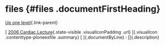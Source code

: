 

files {#files .documentFirstHeading}
=====

[Up one level](../diseases.html){.link-parent}

 [ [2006 Cardiac Lecture](files/Heart%20Disease%20in%20the%20Samoyed.ppt/index.html){.state-visible .visualIconPadding .url} ]{.visualIcon .contenttype-ploneexfile .summary} [ ]{.documentByLine}
:     []{.description}


